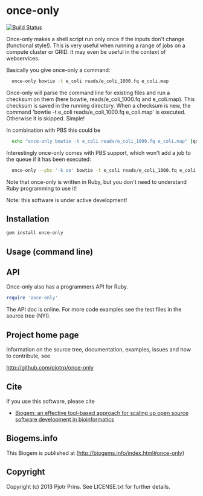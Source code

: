 # once-only

[![Build Status](https://secure.travis-ci.org/pjotrp/once-only.png)](http://travis-ci.org/pjotrp/once-only)

Once-only makes a shell script run only once if the inputs don't
change (functional style!). This is very useful when running a range of jobs on a compute
cluster or GRID. It may even be useful in the context of webservices.

Basically you give once-only a command:

```sh
  once-only bowtie -t e_coli reads/e_coli_1000.fq e_coli.map
```

Once-only will parse the command line for existing files and run a
checksum on them (here bowtie, reads/e_coli_1000.fq and e_coli.map).
This checksum is saved in the running directory. When a checksum is
new, the command 'bowtie -t e_coli reads/e_coli_1000.fq e_coli.map' is
executed. Otherwise it is skipped. Simple! 

In combination with PBS this could be

```sh
  echo "once-only bowtie -t e_coli reads/e_coli_1000.fq e_coli.map" |qsub -k oe -d path
```

Interestingly once-only comes with PBS support, which won't add a job to the queue if it
has been executed:

```sh
  once-only --pbs '-k oe' bowtie -t e_coli reads/e_coli_1000.fq e_coli.map
```

Note that once-only is written in Ruby, but you don't need to
understand Ruby programming to use it! 

Note: this software is under active development!

## Installation

```sh
gem install once-only
```

## Usage (command line)

## API

Once-only also has a programmers API for Ruby.

```ruby
require 'once-only'
```

The API doc is online. For more code examples see the test files in
the source tree (NYI).
        
## Project home page

Information on the source tree, documentation, examples, issues and
how to contribute, see

  http://github.com/pjotrp/once-only

## Cite

If you use this software, please cite 
  
* [Biogem: an effective tool-based approach for scaling up open source software development in bioinformatics](http://dx.doi.org/10.1093/bioinformatics/bts080)

## Biogems.info

This Biogem is published at (http://biogems.info/index.html#once-only)

## Copyright

Copyright (c) 2013 Pjotr Prins. See LICENSE.txt for further details.

